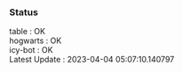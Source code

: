 ### Status


table : OK  
hogwarts : OK  
icy-bot : OK  
Latest Update : 2023-04-04 05:07:10.140797
